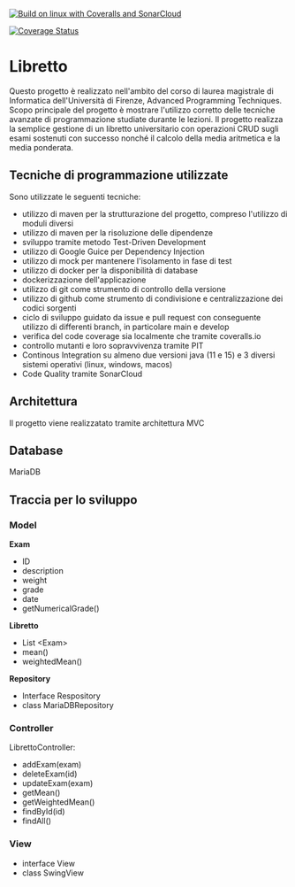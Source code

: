 [![Build on linux with Coveralls and SonarCloud](https://github.com/MassimilianoMancini/libretto/actions/workflows/linux.yaml/badge.svg)](https://github.com/MassimilianoMancini/libretto/actions/workflows/linux.yaml)

[![Coverage Status](https://coveralls.io/repos/github/MassimilianoMancini/libretto/badge.svg?branch=f4c4b87b183ad41c39d19e016cf5fa9265bf7f40)](https://coveralls.io/github/MassimilianoMancini/libretto?branch=f4c4b87b183ad41c39d19e016cf5fa9265bf7f40)



# Libretto
Questo progetto è realizzato nell'ambito del corso di laurea magistrale di Informatica dell'Università di Firenze, Advanced Programming Techniques. Scopo principale del progetto è mostrare l'utilizzo corretto delle tecniche avanzate di programmazione studiate durante le lezioni. Il progetto realizza la semplice gestione di un libretto universitario con operazioni CRUD sugli esami sostenuti con successo nonché il calcolo della media aritmetica e la media ponderata.

## Tecniche di programmazione utilizzate
Sono utilizzate le seguenti tecniche:
- utilizzo di maven per la strutturazione del progetto, compreso l'utilizzo di moduli diversi
- utilizzo di maven per la risoluzione delle dipendenze
- sviluppo tramite metodo Test-Driven Development
- utilizzo di Google Guice per Dependency Injection
- utilizzo di mock per mantenere l'isolamento in fase di test
- utilizzo di docker per la disponibilità di database
- dockerizzazione dell'applicazione
- utilizzo di git come strumento di controllo della versione
- utilizzo di github come strumento di condivisione e centralizzazione dei codici sorgenti
- ciclo di sviluppo guidato da issue e pull request con conseguente utilizzo di differenti branch, in particolare main e develop
- verifica del code coverage sia localmente che tramite coveralls.io
- controllo mutanti e loro sopravvivenza tramite PIT
- Continous Integration su almeno due versioni java (11 e 15) e 3 diversi sistemi operativi (linux, windows, macos)
- Code Quality tramite SonarCloud

## Architettura
Il progetto viene realizzatato tramite architettura MVC

## Database
MariaDB

## Traccia per lo sviluppo
### Model
**Exam**
- ID
- description
- weight
- grade
- date
- getNumericalGrade()

**Libretto**
- List \<Exam\>
- mean()
- weightedMean()

**Repository**
- Interface Respository
- class MariaDBRepository


### Controller
LibrettoController: 
- addExam(exam)
- deleteExam(id)
- updateExam(exam)
- getMean()
- getWeightedMean()
- findById(id)
- findAll()

### View
- interface View
- class SwingView
